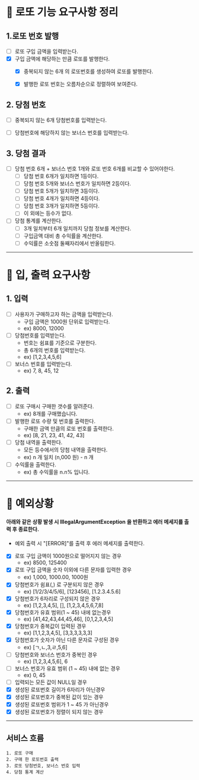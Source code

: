 # 🌼 로또 기능 요구사항 정리

## 1.로또 번호 발행
- [ ] 로또 구입 금액을 입력받는다.
- [x] 구입 금액에 해당하는 만큼 로또를 발행한다.
  -[x] 중복되지 않는 6개 의 로또번호를 생성하여 로또를 발행한다.
  -[x] 발행한 로또 번호는 오름차순으로 정렬하여 보여준다.


## 2. 당첨 번호
- [ ] 중복되지 않는 6개 당첨번호를 입력받는다.
- [ ] 당첨번호에 해당하지 않는 보너스 번호를 입력받는다.


## 3. 당첨 결과
- [ ] 당첨 번호 6개 + 보너스 번호 1개와 로또 번호 6개를 비교할 수 있어야한다.
  - [ ] 당첨 번호 6개가 일치하면 1등이다.
  - [ ] 당첨 번호 5개와 보너스 번호가 일치하면 2등이다.
  - [ ] 당첨 번호 5개가 일치하면 3등이다.
  - [ ] 당첨 번호 4개가 일치하면 4등이다.
  - [ ] 당첨 번호 3개가 일치하면 5등이다.
  - [ ] 이 외에는 등수가 없다.
- [ ] 당첨 통계를 계산한다.
  - [ ] 3개 일치부터 6개 일치까지 당첨 정보를 계산한다.
  - [ ] 구입금액 대비 총 수익률을 계산한다.
  - [ ] 수익률은 소숫점 둘째자리에서 반올림한다.

---
# 🌸 입, 출력 요구사항

## 1. 입력
- [ ] 사용자가 구매하고자 하는 금액을 입력받는다.
  - 구입 금액은 1000원 단위로 입력받는다.
  - ex) 8000, 12000
- [ ] 당첨번호를 입력받는다.
  - 번호는 쉼표를 기준으로 구분한다.
  - 총 6개의 번호를 입력받는다.
  - ex) [1,2,3,4,5,6]
- [ ] 보너스 번호를 입력받는다.
  - ex) 7, 8, 45, 12

## 2. 출력
- [ ] 로또 구매시 구매한 갯수를 알려준다.
  - ex) 8개를 구매했습니다.
- [ ] 발행한 로또 수량 및 번호를 출력한다.
  - 구매한 금액 만큼의 로또 번호를 출력한다.
  - ex) [8, 21, 23, 41, 42, 43]
- [ ] 당첨 내역을 출력한다.
  - 모든 등수에서의 당첨 내역을 출력한다.
  - ex) n 개 일치 (n,000 원) - n 개
- [ ] 수익률을 출력한다.
  - ex) 총 수익률을 n.n% 입니다.
---

# 🌺 예외상황
#### 아래와 같은 상황 발생 시 IllegalArgumentException 을 반환하고 에러 메세지를 출력 후 종료한다.
- 예외 출력 시 "[ERROR]"를 출력 후 에러 메세지를 출력한다.
  <br>

- [x] 로또 구입 금액이 1000원으로 떨어지지 않는 경우
  - ex) 8500, 125400
- [x] 로또 구입 금액을 숫자 이외에 다른 문자를 입력한 경우
  - ex) 1,000, 1000.00, 1000원
- [x] 당첨번호가 쉼표(,) 로 구분되지 않은 경우
  - ex) [1/2/3/4/5/6], [123456], [1.2.3.4.5.6]
- [x] 당첨번호가 6자리로 구성되지 않은 경우
  - ex) [1,2,3,4,5], [], [1,2,3,4,5,6,7,8]
- [x] 당첨번호가 유효 범위(1 ~ 45) 내에 없는경우
  - ex) [41,42,43,44,45,46], [0,1,2,3,4,5]
- [x] 당첨번호가 중복값이 입력된 경우
  - ex) [1,1,2,3,4,5], [3,3,3,3,3,3]
- [x] 당첨번호가 숫자가 아닌 다른 문자로 구성된 경우
  - ex) [ㄱ,ㄴ,3,ㄹ,5,6]
- [ ] 당첨번호와 보너스 번호가 중복인 경우
  - ex) [1,2,3,4,5,6], 6
- [ ] 보너스 번호가 유효 범위 (1 ~ 45) 내에 없는 경우
  - ex) 0, 45
- [ ] 입력되는 모든 값이 NULL일 경우
- [x] 생성된 로또번호 길이가 6자리가 아닌경우
- [x] 생성된 로또번호가 중복된 값이 있는 경우
- [x] 생성된 로또번호 범위가 1 ~ 45 가 아닌경우
- [x] 생성된 로또번호가 정렬이 되지 않는 경우

---

## 서비스 흐름

    1. 로또 구매
    2. 구매 한 로또번호 출력
    3. 로또 당첨번호, 보너스 번호 입력
    4. 당첨 통계 계산 
